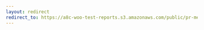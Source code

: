 ```yaml
---
layout: redirect
redirect_to: https://a8c-woo-test-reports.s3.amazonaws.com/public/pr-merge/38727/api/index.html
---
```

